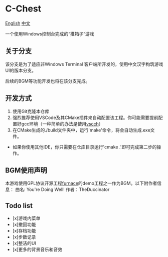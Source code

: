 # C-Chest

[English](./README.md) [中文](./README_ZH.md)

一个使用Windows控制台完成的“推箱子”游戏

## 关于分支

该分支是为了适应非Windows Terminal 客户端所开发的，使用中文汉字构筑游戏UI的版本分支。

后续的BGM等功能开发也将在该分支完成。

## 开发方式

1. 使用Git克隆本仓库
2. 强烈推荐使用VSCode及其CMake插件来自动配置该工程。你可能需要提前配置好gcc环境（一种简单的办法是使用[vscch](https://mflink.top/%e6%9c%80%e7%ae%80%e5%8d%95%e7%9a%84vs-codecpp%e7%8e%af%e5%a2%83%e9%85%8d%e7%bd%ae%e6%95%99%e7%a8%8b/)）
3. 在CMake生成的./build文件夹中，运行'make'命令，将会自动生成.exe文件。

- 如果你使用其他IDE，你只需要在仓库目录运行'cmake .'即可完成第二步的操作。

## BGM使用声明

本游戏使用GPL协议开源工程[furnace](https://github.com/tildearrow/furnace)的demo工程之一作为BGM。以下附作者信息：
曲名: You're Doing Well!
作者：TheDuccinator


## Todo list

- [x]游戏内菜单
- [x]撤回功能
- [x]存档功能
- [x]步数记录
- [x]整洁的UI
- [x]更多的背景音乐和音效
